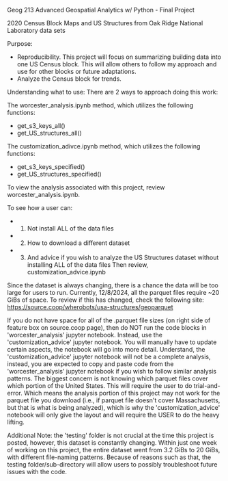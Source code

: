 Geog 213 Advanced Geospatial Analytics w/ Python - Final Project


2020 Census Block Maps and US Structures from Oak Ridge National Laboratory data sets


Purpose:
- Reproducibility. This project will focus on summarizing building data into one US Census block. This will allow others to follow my approach and use for other blocks or future adaptations.
- Analyze the Census block for trends.


Understanding what to use:
There are 2 ways to approach doing this work:

The worcester_analysis.ipynb method, which utilizes the following functions:
- get_s3_keys_all()
- get_US_structures_all()

The customization_adivce.ipynb method, which utilizes the following functions:
- get_s3_keys_specified()
- get_US_structures_specified()

To view the analysis associated with this project, review worcester_analysis.ipynb. 

To see how a user can: 
- 1. Not install ALL of the data files 
- 2. How to download a different dataset
- 3. And advice if you wish to analyze the US Structures dataset without installing ALL of the data files
Then review, customization_advice.ipynb

Since the dataset is always changing, there is a chance the data will be too large for users to run. Currently, 12/8/2024, all the parquet files require ~20 GiBs of space. To review if this has changed, check the following site:
https://source.coop/wherobots/usa-structures/geoparquet

If you do not have space for all of the .parquet file sizes (on right side of feature box on source.coop page), then do NOT run the code blocks in 'worcester_analysis' jupyter notebook. Instead, use the 'customization_advice' jupyter notebook. You will manually have to update certain aspects, the notebook will go into more detail. Understand, the 'customization_advice' jupyter notebook will not be a complete analysis, instead, you are expected to copy and paste code from the 'worcester_analysis' jupyter notebook if you wish to follow similar analysis patterns. The biggest concern is not knowing which parquet files cover which portion of the United States. This will require the user to do trial-and-error. Which means the analysis portion of this project may not work for the parquet file you download (i.e., if parquet file doesn't cover Massachusetts, but that is what is being analyzed), which is why the 'customization_advice' notebook will only give the layout and will require the USER to do the heavy lifting.


Additional Note: the 'testing' folder is not crucial at the time this project is posted, however, this dataset is constantly changing. Within just one week of working on this project, the entire dataset went from 3.2 GiBs to 20 GiBs, with different file-naming patterns. Because of reasons such as that, the testing folder/sub-directory will allow users to possibly troubleshoot future issues with the code.
